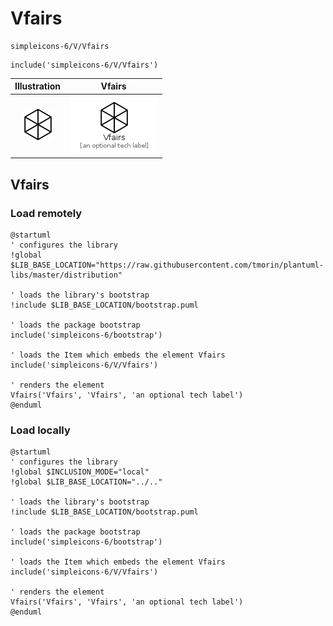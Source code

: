 # Vfairs


```text
simpleicons-6/V/Vfairs
```

```text
include('simpleicons-6/V/Vfairs')
```



| Illustration | Vfairs |
| :---: | :---: |
| ![illustration for Illustration](../../simpleicons-6/V/Vfairs.png) | ![illustration for Vfairs](../../simpleicons-6/V/Vfairs.Local.png) |




## Vfairs

### Load remotely
```plantuml
@startuml
' configures the library
!global $LIB_BASE_LOCATION="https://raw.githubusercontent.com/tmorin/plantuml-libs/master/distribution"

' loads the library's bootstrap
!include $LIB_BASE_LOCATION/bootstrap.puml

' loads the package bootstrap
include('simpleicons-6/bootstrap')

' loads the Item which embeds the element Vfairs
include('simpleicons-6/V/Vfairs')

' renders the element
Vfairs('Vfairs', 'Vfairs', 'an optional tech label')
@enduml
```

### Load locally
```plantuml
@startuml
' configures the library
!global $INCLUSION_MODE="local"
!global $LIB_BASE_LOCATION="../.."

' loads the library's bootstrap
!include $LIB_BASE_LOCATION/bootstrap.puml

' loads the package bootstrap
include('simpleicons-6/bootstrap')

' loads the Item which embeds the element Vfairs
include('simpleicons-6/V/Vfairs')

' renders the element
Vfairs('Vfairs', 'Vfairs', 'an optional tech label')
@enduml
```

